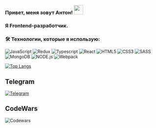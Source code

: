 ### Привет, меня зовут Антон! <img src="https://media.giphy.com/media/hvRJCLFzcasrR4ia7z/giphy.gif" width="30px"/>

### Я Frontend-разработчик.

### 🛠️ Технологии, которые я использую:

![JavaScript](https://img.shields.io/badge/-Javascript-090909?style=for-the-badge&logo=Javascript&logoColor=F88C00)
![Redux](https://img.shields.io/badge/-Redux-090909?style=for-the-badge&logo=Redux&logoColor=7C4FC5)
![Typescript](https://img.shields.io/badge/-Typescript-090909?style=for-the-badge&logo=Typescript&logoColor=015CDD)
![React](https://img.shields.io/badge/-React-090909?style=for-the-badge&logo=React&logoColor=60D9F4)
![HTML5](https://img.shields.io/badge/-HTML5-090909?style=for-the-badge&logo=HTML5&logoColor=E44D25)
![CSS3](https://img.shields.io/badge/-CSS3-090909?style=for-the-badge&logo=CSS3&logoColor=015CDD)
![SASS](https://img.shields.io/badge/-SASS-090909?style=for-the-badge&logo=SASS&logoColor=C26393)
![MongoDB](https://img.shields.io/badge/-MongoDB-090909?style=for-the-badge&logo=MongoDB&logoColor=10AA53)
![NODE.js](https://img.shields.io/badge/-NODE.js-090909?style=for-the-badge&logo=NODE.js&logoColor=72BC45)
![Webpack](https://img.shields.io/badge/-Webpack-090909?style=for-the-badge&logo=Webpack&logoColor=1B74B8)

[![Top Langs](https://github-readme-stats.vercel.app/api/top-langs/?username=ErmakovAnt&layout=pie)](https://github.com/ErmakovAnt/github-readme-stats)

## Telegram

[![Telegram](https://img.shields.io/badge/-Telegram-090909?style=for-the-badge&logo=telegram&logoColor=27A0D9)](https://t.me/Anton9590)

## CodeWars

![Codewars](https://github.r2v.ch/codewars?user=ErmakovAnt)

